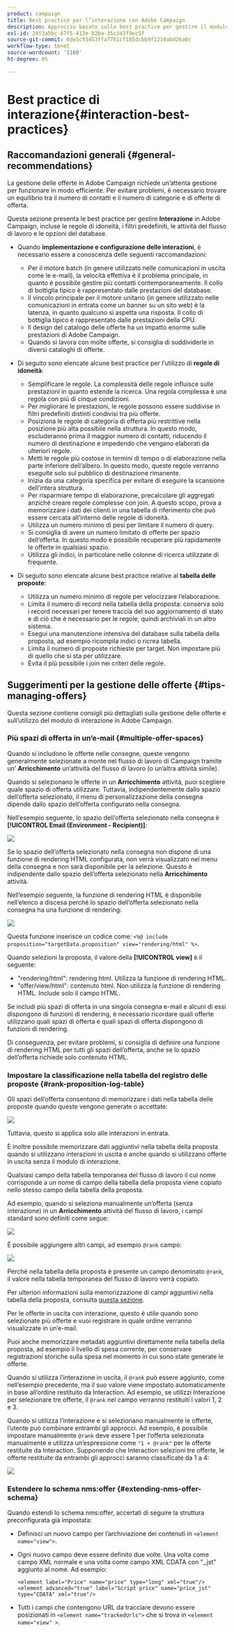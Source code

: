 ```yaml
---
product: campaign
title: Best practice per l’interazione con Adobe Campaign
description: Approccio basato sulle best practice per gestire il modulo di interazione in Adobe Campaign
exl-id: 28f3a5bc-67f5-413e-b2ba-35c341f9ec5f
source-git-commit: 6de5c93453ffa7761cf185dcbb9f1210abd26a0c
workflow-type: tm+mt
source-wordcount: '1160'
ht-degree: 0%

---
```


# Best practice di interazione{#interaction-best-practices}

## Raccomandazioni generali {#general-recommendations}

La gestione delle offerte in Adobe Campaign richiede un’attenta gestione per funzionare in modo efficiente. Per evitare problemi, è necessario trovare un equilibrio tra il numero di contatti e il numero di categorie e di offerte di offerta.

Questa sezione presenta le best practice per gestire **Interazione** in Adobe Campaign, incluse le regole di idoneità, i filtri predefiniti, le attività del flusso di lavoro e le opzioni del database.

* Quando **implementazione e configurazione delle interazioni**, è necessario essere a conoscenza delle seguenti raccomandazioni:

   * Per il motore batch (in genere utilizzato nelle comunicazioni in uscita come le e-mail), la velocità effettiva è il problema principale, in quanto è possibile gestire più contatti contemporaneamente. Il collo di bottiglia tipico è rappresentato dalle prestazioni del database.
   * Il vincolo principale per il motore unitario (in genere utilizzato nelle comunicazioni in entrata come un banner su un sito web) è la latenza, in quanto qualcuno si aspetta una risposta. Il collo di bottiglia tipico è rappresentato dalle prestazioni della CPU.
   * Il design del catalogo delle offerte ha un impatto enorme sulle prestazioni di Adobe Campaign.
   * Quando si lavora con molte offerte, si consiglia di suddividerle in diversi cataloghi di offerte.

* Di seguito sono elencate alcune best practice per l’utilizzo di **regole di idoneità**:

   * Semplificare le regole. La complessità delle regole influisce sulle prestazioni in quanto estende la ricerca. Una regola complessa è una regola con più di cinque condizioni.
   * Per migliorare le prestazioni, le regole possono essere suddivise in filtri predefiniti distinti condivisi tra più offerte.
   * Posiziona le regole di categoria di offerta più restrittive nella posizione più alta possibile nella struttura. In questo modo, escluderanno prima il maggior numero di contatti, riducendo il numero di destinazione e impedendo che vengano elaborati da ulteriori regole.
   * Metti le regole più costose in termini di tempo o di elaborazione nella parte inferiore dell’albero. In questo modo, queste regole verranno eseguite solo sul pubblico di destinazione rimanente.
   * Inizia da una categoria specifica per evitare di eseguire la scansione dell’intera struttura.
   * Per risparmiare tempo di elaborazione, precalcolare gli aggregati anziché creare regole complesse con join. A questo scopo, prova a memorizzare i dati dei clienti in una tabella di riferimento che può essere cercata all’interno delle regole di idoneità.
   * Utilizza un numero minimo di pesi per limitare il numero di query.
   * Si consiglia di avere un numero limitato di offerte per spazio dell’offerta. In questo modo è possibile recuperare più rapidamente le offerte in qualsiasi spazio.
   * Utilizza gli indici, in particolare nelle colonne di ricerca utilizzate di frequente.

* Di seguito sono elencate alcune best practice relative al **tabella delle proposte**:

   * Utilizza un numero minimo di regole per velocizzare l’elaborazione.
   * Limita il numero di record nella tabella della proposta: conserva solo i record necessari per tenere traccia del suo aggiornamento di stato e di ciò che è necessario per le regole, quindi archiviali in un altro sistema.
   * Esegui una manutenzione intensiva del database sulla tabella della proposta, ad esempio ricompila indici o ricrea tabella.
   * Limita il numero di proposte richieste per target. Non impostare più di quello che si sta per utilizzare.
   * Evita il più possibile i join nei criteri delle regole.

## Suggerimenti per la gestione delle offerte {#tips-managing-offers}

Questa sezione contiene consigli più dettagliati sulla gestione delle offerte e sull’utilizzo del modulo di interazione in Adobe Campaign.

### Più spazi di offerta in un’e-mail {#multiple-offer-spaces}

Quando si includono le offerte nelle consegne, queste vengono generalmente selezionate a monte nel flusso di lavoro di Campaign tramite un’ **Arricchimento** un’attività del flusso di lavoro (o un’altra attività simile).

Quando si selezionano le offerte in un **Arricchimento** attività, puoi scegliere quale spazio di offerta utilizzare. Tuttavia, indipendentemente dallo spazio dell’offerta selezionato, il menu di personalizzazione della consegna dipende dallo spazio dell’offerta configurato nella consegna.

Nell’esempio seguente, lo spazio dell’offerta selezionato nella consegna è **[!UICONTROL Email (Environment - Recipient)]**:

![](assets/Interaction-best-practices-offer-space-selected.png)

Se lo spazio dell’offerta selezionato nella consegna non dispone di una funzione di rendering HTML configurata, non verrà visualizzato nel menu della consegna e non sarà disponibile per la selezione. Questo è indipendente dallo spazio dell’offerta selezionato nella **Arricchimento** attività.

Nell’esempio seguente, la funzione di rendering HTML è disponibile nell’elenco a discesa perché lo spazio dell’offerta selezionato nella consegna ha una funzione di rendering:

![](assets/Interaction-best-practices-HTML-rendering.png)

Questa funzione inserisce un codice come: `<%@ include proposition="targetData.proposition" view="rendering/html" %>`.

Quando selezioni la proposta, il valore della **[!UICONTROL view]** è il seguente:
* &quot;rendering/html&quot;: rendering html. Utilizza la funzione di rendering HTML.
* &quot;offer/view/html&quot;: contenuto html. Non utilizza la funzione di rendering HTML. Include solo il campo HTML.

Se includi più spazi di offerta in una singola consegna e-mail e alcuni di essi dispongono di funzioni di rendering, è necessario ricordare quali offerte utilizzano quali spazi di offerta e quali spazi di offerta dispongono di funzioni di rendering.

Di conseguenza, per evitare problemi, si consiglia di definire una funzione di rendering HTML per tutti gli spazi dell’offerta, anche se lo spazio dell’offerta richiede solo contenuto HTML.

### Impostare la classificazione nella tabella del registro delle proposte {#rank-proposition-log-table}

Gli spazi dell’offerta consentono di memorizzare i dati nella tabella delle proposte quando queste vengono generate o accettate:

![](assets/Interaction-best-practices-offer-space-storage.png)

Tuttavia, questo si applica solo alle interazioni in entrata.

È inoltre possibile memorizzare dati aggiuntivi nella tabella della proposta quando si utilizzano interazioni in uscita e anche quando si utilizzano offerte in uscita senza il modulo di interazione.

Qualsiasi campo della tabella temporanea del flusso di lavoro il cui nome corrisponde a un nome di campo della tabella della proposta viene copiato nello stesso campo della tabella della proposta.

Ad esempio, quando si seleziona manualmente un’offerta (senza interazione) in un **Arricchimento** attività del flusso di lavoro, i campi standard sono definiti come segue:

![](assets/Interaction-best-practices-manual-offer-std-fields.png)

È possibile aggiungere altri campi, ad esempio `@rank` campo:

![](assets/Interaction-best-practices-manual-offer-add-fields.png)

Perché nella tabella della proposta è presente un campo denominato `@rank`, il valore nella tabella temporanea del flusso di lavoro verrà copiato.

Per ulteriori informazioni sulla memorizzazione di campi aggiuntivi nella tabella della proposta, consulta [questa sezione](interaction-send-offers.md#storing-offer-rankings-and-weights).

Per le offerte in uscita con interazione, questo è utile quando sono selezionate più offerte e vuoi registrare in quale ordine verranno visualizzate in un’e-mail.

Puoi anche memorizzare metadati aggiuntivi direttamente nella tabella della proposta, ad esempio il livello di spesa corrente, per conservare registrazioni storiche sulla spesa nel momento in cui sono state generate le offerte.

Quando si utilizza l’interazione in uscita, il `@rank` può essere aggiunto, come nell’esempio precedente, ma il suo valore viene impostato automaticamente in base all’ordine restituito da Interaction. Ad esempio, se utilizzi Interazione per selezionare tre offerte, il `@rank` nel campo verranno restituiti i valori 1, 2 e 3.

Quando si utilizza l’interazione e si selezionano manualmente le offerte, l’utente può combinare entrambi gli approcci. Ad esempio, è possibile impostare manualmente `@rank` deve essere 1 per l’offerta selezionata manualmente e utilizza un’espressione come `"1 + @rank"` per le offerte restituite da Interaction. Supponendo che Interaction selezioni tre offerte, le offerte restituite da entrambi gli approcci saranno classificate da 1 a 4:

![](assets/Interaction-best-practices-manual-offer-combined.png)

### Estendere lo schema nms:offer {#extending-nms-offer-schema}

Quando estendi lo schema nms:offer, accertati di seguire la struttura preconfigurata già impostata:
* Definisci un nuovo campo per l’archiviazione dei contenuti in `<element name="view">`.
* Ogni nuovo campo deve essere definito due volte. Una volta come campo XML normale e una volta come campo XML CDATA con &quot;_jst&quot; aggiunto al nome. Ad esempio:

   ```
   <element label="Price" name="price" type="long" xml="true"/>
   <element advanced="true" label="Script price" name="price_jst" type="CDATA" xml="true"/>
   ```

* Tutti i campi che contengono URL da tracciare devono essere posizionati in `<element name="trackedUrls">` che si trova in `<element name="view" >`.
